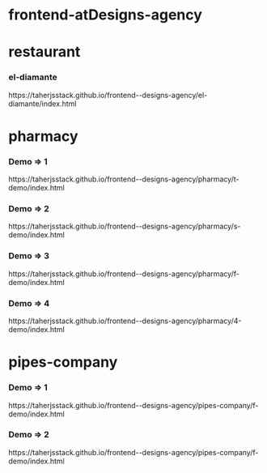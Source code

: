 # frontend-atDesigns-agency


<h1>restaurant</h1>
<h3>el-diamante</h3>
https://taherjsstack.github.io/frontend--designs-agency/el-diamante/index.html


<h1>pharmacy</h1>
<h3>Demo => 1</h3>
https://taherjsstack.github.io/frontend--designs-agency/pharmacy/t-demo/index.html

<h3>Demo => 2</h3>
https://taherjsstack.github.io/frontend--designs-agency/pharmacy/s-demo/index.html

<h3>Demo => 3</h3>
https://taherjsstack.github.io/frontend--designs-agency/pharmacy/f-demo/index.html

<h3>Demo => 4</h3>
https://taherjsstack.github.io/frontend--designs-agency/pharmacy/4-demo/index.html


<h1>pipes-company</h1>
<h3>Demo => 1</h3>
https://taherjsstack.github.io/frontend--designs-agency/pipes-company/f-demo/index.html

<h3>Demo => 2</h3>
https://taherjsstack.github.io/frontend--designs-agency/pipes-company/f-demo/index.html
